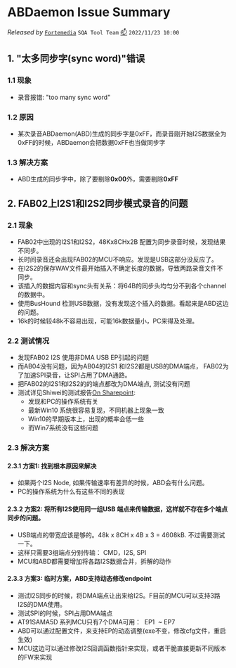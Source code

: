# ABDaemon Issue Summary

*Released by* [`Fortemedia`](https://www.fortemedia.com/ "Listen and sound better. Anywhere!") `SQA Tool Team` <a href="mailto:qiangp@fortemedia.com" title="Email the developer">📫</a>
`2022/11/23 10:00`

## 1. "太多同步字(sync word)"错误

### 1.1 现象

*   录音报错: "too many sync word"

### 1.2 原因

*   某次录音ABDaemon(ABD)生成的同步字是0xFF，而录音刚开始I2S数据全为0xFF的时候，ABDaemon会把数据0xFF也当做同步字

### 1.3 解决方案

*   ABD生成的同步字中，除了要剔除**0x00**外，需要剔除**0xFF**

## 2. FAB02上I2S1和I2S2同步模式录音的问题

### 2.1 现象

*   FAB02中出现的I2S1和I2S2，48Kx8CHx2B 配置为同步录音时候，发现结果不同步。
*   长时间录音还会出现FAB02的MCU不响应。发现是USB这部分没反应了。
*   在I2S2的保存WAV文件最开始插入不确定长度的数据，导致两路录音文件不同步。
*   该插入的数据内容和sync头有关系：将64B的同步头均匀分不到各个channel的数据中。
*   使用BusHound 检测USB数据，没有发现这个插入的数据。看起来是ABD这边的问题。
*   16k的时候较48k不容易出现，可能16k数据量小，PC来得及处理。

### 2.2 测试情况

*   发现FAB02 I2S 使用非DMA USB EP引起的问题
*   而AB04没有问题，因为AB04的I2S1 和I2S2都是USB的DMA端点， FAB02为了加速SPI录音，让SPI占用了DMA通路。
*   把FAB02的I2S1和I2S2的的端点都改为DMA端点, 测试没有问题
*   测试详见Shiwei的测试报告[On Sharepoint](https://fortemediainc.sharepoint.com/\:x:/s/iM601CoreTeam/Ef5erL1WitRForsFShI-GrEBvoS1DoKhkG_L52FDqd8XMA?e=0qNJMh):
    *   发现和PC的操作系统有关
    *   最新Win10 系统很容易复现，不同机器上现象一致
    *   Win10的早期版本上，出现的概率会低一些
    *   而Win7系统没有这些问题

### 2.3 解决方案

#### 2.3.1 方案1: 找到根本原因来解决

*   如果两个I2S Node, 如果传输速率有差异的时候，ABD会有什么问题。
*   PC的操作系统为什么有这些不同的表现

#### 2.3.2 方案2: 将所有I2S使用同一组USB 端点来传输数据，这样就不存在多个端点同步的问题。

*   USB端点的带宽应该是够的。48k x 8CH x 4B x 3 = 4608kB. 不过需要测试一下。
*   这样只需要3组端点分别传输： CMD，I2S, SPI
*   MCU和ABD都需要增加将各路I2S数据合并，拆解的动作

#### 2.3.3 方案3: 临时方案，ABD支持动态修改endpoint

*   测试I2S同步的时候，将DMA端点让出来给I2S。F目前的MCU可以支持3路I2S的DMA使用。
*   测试SPI的时候，SPI占用DMA端点
*   AT91SAMA5D 系列MCU只有7个DMA可用：  EP1  \~ EP7
*   ABD可以通过配置文件，来支持EP的动态调整(exe不变，修改cfg文件，重启生效)
*   MCU这边可以通过修改I2S回调函数指针来实现，或者干脆直接更新不同版本的FW来实现

